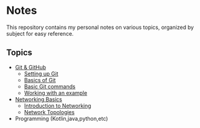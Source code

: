 # Notes
This repository contains my personal notes on various topics, organized by subject for easy reference.

## Topics
* [Git & GitHub](Git_Notes/)
  * [Setting up Git](Git_Notes/setting_up_git.md)
  * [Basics of Git](Git_Notes/Git_Basics.md)
  * [Basic Git commands](Git_Notes/Basic_Git_Commands.md)
  * [Working with an example](Git_Notes/Working_with_exampl2_repo.md)
* [Networking Basics](Networking_Notes/)
   * [Introduction to Networking](Networking_Notes/Introduction_to_Networking.md)
   * [Network Topologies](Networking_Notes/Network_Topologies.md)
* Programming (Kotlin,java,python,etc)
